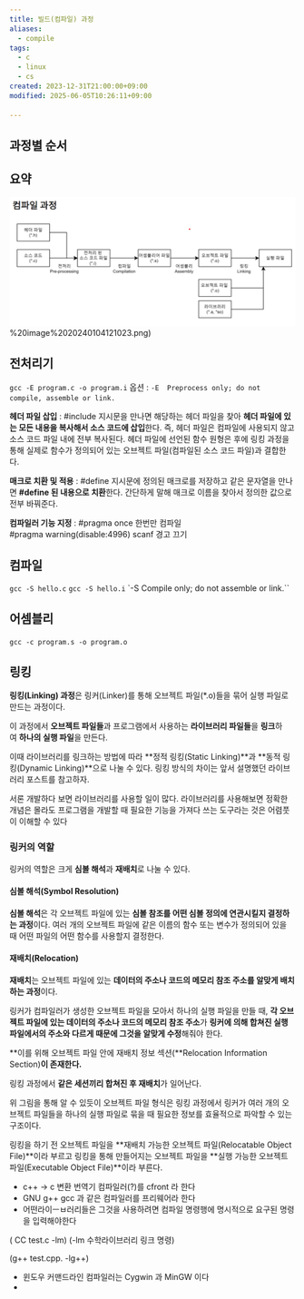 ```yaml
---
title: 빌드(컴파일) 과정
aliases:
  - compile
tags:
  - c
  - linux
  - cs
created: 2023-12-31T21:00:00+09:00
modified: 2025-06-05T10:26:11+09:00

---
```


## 과정별 순서
## 요약
![](../08.media/20240104121023.png)%20image%2020240104121023.png)
## 전처리기
`gcc -E program.c -o program.i`
옵션 : `-E  Preprocess only; do not compile, assemble or link.`

**헤더 파일 삽입** : \#include 지시문을 만나면 해당하는 헤더 파일을 찾아 **헤더 파일에 있는 모든 내용을 복사해서 소스 코드에 삽입**한다. 즉, 헤더 파일은 컴파일에 사용되지 않고 소스 코드 파일 내에 전부 복사된다. 헤더 파일에 선언된 함수 원형은 후에 링킹 과정을 통해 실제로 함수가 정의되어 있는 오브젝트 파일(컴파일된 소스 코드 파일)과 결합한다.

**매크로 치환 및 적용** : \#define 지시문에 정의된 매크로를 저장하고 같은 문자열을 만나면 **\#define 된 내용으로 치환**한다. 간단하게 말해 매크로 이름을 찾아서 정의한 값으로 전부 바꿔준다.

**컴파일러 기능 지정** : \#pragma once 한번만 컴파일 \#pragma warning(disable:4996) scanf 경고 끄기

## 컴파일
`gcc -S hello.c`
`gcc -S hello.i`
`-S  Compile only; do not assemble or link.``

## 어셈블리
`gcc -c program.s -o program.o`

## 링킹

**링킹(Linking) 과정**은 링커(Linker)를 통해 오브젝트 파일(*.o)들을 묶어 실행 파일로 만드는 과정이다.

이 과정에서 **오브젝트 파일들**과 프로그램에서 사용하는 **라이브러리 파일들**을 **링크**하여 **하나의 실행 파일**을 만든다.

이때 라이브러리를 링크하는 방법에 따라 **정적 링킹(Static Linking)**과 **동적 링킹(Dynamic Linking)**으로 나눌 수 있다. 링킹 방식의 차이는 앞서 설명했던 라이브러리 포스트를 참고하자.


서론 개발하다 보면 라이브러리를 사용할 일이 많다. 라이브러리를 사용해보면 정확한 개념은 몰라도 프로그램을 개발할 때 필요한 기능을 가져다 쓰는 도구라는 것은 어렴풋이 이해할 수 있다
### **링커의 역할**

링커의 역할은 크게 **심볼 해석**과 **재배치**로 나눌 수 있다.


#### **심볼 해석(Symbol Resolution)**

**심볼 해석**은 각 오브젝트 파일에 있는 **심볼 참조를 어떤 심볼 정의에 연관시킬지 결정하는 과정**이다. 여러 개의 오브젝트 파일에 같은 이름의 함수 또는 변수가 정의되어 있을 때 어떤 파일의 어떤 함수를 사용할지 결정한다.

#### **재배치(Relocation)**

**재배치**는 오브젝트 파일에 있는 **데이터의 주소나 코드의 메모리 참조 주소를 알맞게 배치하는 과정**이다.

링커가 컴파일러가 생성한 오브젝트 파일을 모아서 하나의 실행 파일을 만들 때, **각 오브젝트 파일에 있는 데이터의 주소나 코드의 메모리 참조 주소**가 **링커에 의해 합쳐진 실행 파일에서의 주소와 다르게 때문에 그것을 알맞게 수정**해줘야 한다.

**이를 위해 오브젝트 파일 안에 재배치 정보 섹션(**Relocation Information Section)**이 존재한다.** 

링킹 과정에서 **같은 세션끼리 합쳐진 후 재배치**가 일어난다.


위 그림을 통해 알 수 있듯이 오브젝트 파일 형식은 링킹 과정에서 링커가 여러 개의 오브젝트 파일들을 하나의 실행 파일로 묶을 때 필요한 정보를 효율적으로 파악할 수 있는 구조이다.

링킹을 하기 전 오브젝트 파일을 **재배치 가능한 오브젝트 파일(Relocatable Object File)**이라 부르고 링킹을 통해 만들어지는 오브젝트 파일을 **실행 가능한 오브젝트 파일(Executable Object File)**이라 부른다.




- c++ -> c 변환 번역기 컴파일러(?)를 cfront 라 한다
- GNU g++ gcc 과 같은 컴파일러를 프리웨어라 한다
- 어떤라이ㅡㅂ러리들은 그것을 사용하려면 컴파일 명령행에 명시적으로 요구된 명령을 입력해야한다

( CC test.c -lm) (-lm 수학라이브러리 링크 명령)

(g++ test.cpp. -lg++)

- 윈도우 커맨드라인 컴파일러는 Cygwin 과 MinGW 이다
-